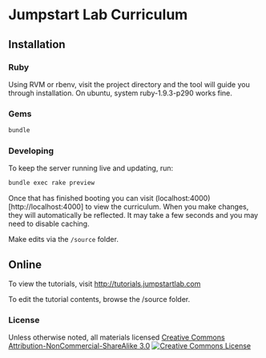 # Jumpstart Lab Curriculum

## Installation

### Ruby

Using RVM or rbenv, visit the project directory and the tool will guide you through installation. On ubuntu, system ruby-1.9.3-p290 works fine.

### Gems

```bash
bundle
```

### Developing

To keep the server running live and updating, run:

```bash
bundle exec rake preview
```

Once that has finished booting you can visit (localhost:4000)[http://localhost:4000] to view the curriculum. When you make changes, they will automatically be reflected. It may take a few seconds and you may need to disable caching.

Make edits via the `/source` folder.

## Online

To view the tutorials, visit http://tutorials.jumpstartlab.com

To edit the tutorial contents, browse the /source folder.

### License

<p>Unless otherwise noted, all materials licensed <a rel="license" href="http://creativecommons.org/licenses/by-nc-sa/3.0/">Creative Commons Attribution-NonCommercial-ShareAlike 3.0</a>&nbsp;<a rel="license" href="http://creativecommons.org/licenses/by-nc-sa/3.0/"><img alt="Creative Commons License" style="border-width:0" src="http://i.creativecommons.org/l/by-nc-sa/3.0/80x15.png" /></a></p>

